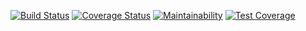 [![Build Status](https://travis-ci.org/Chinweezy/heroku-test.svg?branch=master)](https://travis-ci.org/Chinweezy/heroku-test)  [![Coverage Status](https://coveralls.io/repos/github/Chinweezy/heroku-test/badge.svg?branch=master)](https://coveralls.io/github/Chinweezy/heroku-test?branch=master)  [![Maintainability](https://api.codeclimate.com/v1/badges/c9e06115beb38f53637a/maintainability)](https://codeclimate.com/github/Chinweezy/heroku-test/maintainability)  [![Test Coverage](https://api.codeclimate.com/v1/badges/c9e06115beb38f53637a/test_coverage)](https://codeclimate.com/github/Chinweezy/heroku-test/test_coverage)
